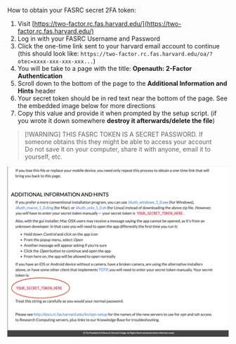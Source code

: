 How to obtain your FASRC secret 2FA token:

1. Visit [https://two-factor.rc.fas.harvard.edu/](https://two-factor.rc.fas.harvard.edu/)
2. Log in with your FASRC Username and Password
3. Click the one-time link sent to your harvard email account to continue (this should look like: 
`https://two-factor.rc.fas.harvard.edu/oa/?otec=xxxx-xxx-xxx-xxx...`)
4. You will be take to a page with the title: **Openauth: 2-Factor Authentication**
5. Scroll down to the bottom of the page to the **Additional Information and Hints** header
6. Your secret token should be in red text near the bottom of the page. See the embedded image below for more directions
7. Copy this value and provide it when prompted by the setup script. (if you wrote it down somewhere **destroy it afterwards/delete the file**)


>[!WARNING] THIS FASRC TOKEN IS A SECRET PASSWORD.
If someone obtains this they might be able to access your account \
Do not save it on your computer, share it with anyone, email it to yourself, etc.



![totp_token](./totp_token.png)
